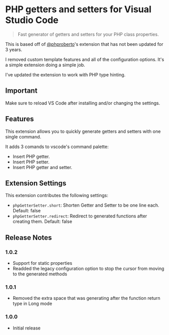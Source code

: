 # PHP getters and setters for Visual Studio Code

> Fast generator of getters and setters for your PHP class properties.

This is based off of [@phproberto](https://github.com/phproberto/vscode-php-getters-setters)'s extension that has not been updated for 3 years.

I removed custom template features and all of the configuration options.
It's a simple extension doing a simple job.

I've updated the extension to work with PHP type hinting.

## Important

Make sure to reload VS Code after installing and/or changing the settings.
## Features

This extension allows you to quickly generate getters and setters with one single command.

It adds 3 comands to vscode's command palette:

* Insert PHP getter.
* Insert PHP setter.
* Insert PHP getter and setter.

## Extension Settings

This extension contributes the following settings:

* `phpGetterSetter.short`: Shorten Getter and Setter to be one line each. Default: false
* `phpGetterSetter.redirect`: Redirect to generated functions after creating them. Default: false

## Release Notes

### 1.0.2

* Support for static properties
* Readded the legacy configuration option to stop the cursor from moving to the generated methods

### 1.0.1

* Removed the extra space that was generating after the function return type in Long mode

### 1.0.0

* Initial release

